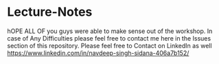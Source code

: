 # Lecture-Notes
hOPE ALL OF you guys were able to make sense out of the workshop. In case of Any Difficulties please feel free to contact me here in the Issues section of this repository. Please feel free to Contact on LinkedIn as well https://www.linkedin.com/in/navdeep-singh-sidana-406a7b152/
